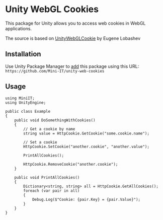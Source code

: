 # Unity WebGL Cookies

This package for Unity allows you to access web cookies in WebGL applications.

The source is based on [UnityWebGLCookie](https://github.com/VegK/UnityWebGLCookie) by Eugene Lobashev

## Installation

Use Unity Package Manager to [add](https://docs.unity3d.com/Manual/upm-ui-giturl.html) this package using this URL:  `https://github.com/Mini-IT/unity-web-cookies`

## Usage

```scharp
using MiniIT;
using UnityEngine;

public class Example
{
	public void DoSomethingWithCookies()
	{
		// Get a cookie by name
		string value = HttpCookie.GetCookie("some.cookie.name");

		// Set a cookie
		HttpCookie.SetCookie("another.cookie", "another.value");

		PrintAllCookies();
		
		HttpCookie.RemoveCookie("another.cookie");
	}

	public void PrintAllCookies()
	{
		Dictionary<string, string> all = HttpCookie.GetAllCookies();
		foreach (var pair in all)
		{
			Debug.Log($"Cookie: {pair.Key} = {pair.Value}");
		}
	}
}
```

